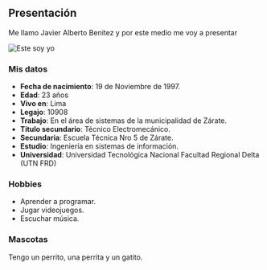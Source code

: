 ## Presentación 

Me llamo Javier Alberto Benitez y por este medio me voy a presentar

![Este soy yo](https://i.imgur.com/YDtrM6M.jpg)

### Mis datos

- **Fecha de nacimiento**: 19 de Noviembre de 1997.
- **Edad**: 23 años
- **Vivo en**: Lima
- **Legajo**: 10908
- **Trabajo**: En el área de sistemas de la municipalidad de Zárate.
- **Titulo secundario**: Técnico Electromecánico.
- **Secundaria**: Escuela Técnica Nro 5 de Zárate.
- **Estudio**: Ingeniería en sistemas de información.
- **Universidad**: Universidad Tecnológica Nacional Facultad Regional Delta (UTN FRD)

### Hobbies

- Aprender a programar.
- Jugar videojuegos.
- Escuchar música.

### Mascotas

Tengo un perrito, una perrita y un gatito.


